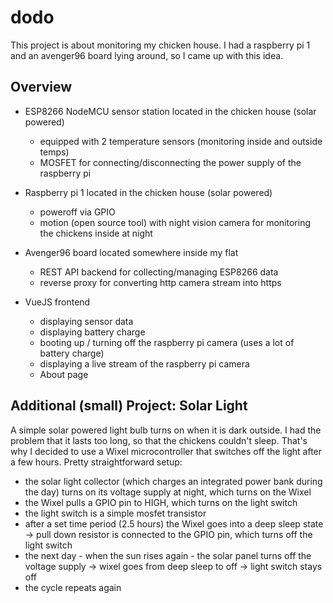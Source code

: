 # dodo

This project is about monitoring my chicken house. I had a raspberry pi 1 and an avenger96 board lying around, so I came up with this idea.

## Overview
- ESP8266 NodeMCU sensor station located in the chicken house (solar powered)
  - equipped with 2 temperature sensors (monitoring inside and outside temps)
  - MOSFET for connecting/disconnecting the power supply of the raspberry pi
- Raspberry pi 1 located in the chicken house (solar powered)
  - poweroff via GPIO
  - motion (open source tool) with night vision camera for monitoring the chickens inside at night

- Avenger96 board located somewhere inside my flat
  - REST API backend for collecting/managing ESP8266 data
  - reverse proxy for converting http camera stream into https

- VueJS frontend 
    - displaying sensor data
    - displaying battery charge
    - booting up / turning off the raspberry pi camera (uses a lot of battery charge)
    - displaying a live stream of the raspberry pi camera
    - About page
    
## Additional (small) Project: Solar Light
A simple solar powered light bulb turns on when it is dark outside. I had the problem that it lasts too long, so that the chickens couldn't sleep.
That's why I decided to use a Wixel microcontroller that switches off the light after a few hours. 
Pretty straightforward setup:
- the solar light collector (which charges an integrated power bank during the day) turns on its voltage supply at night, which turns on the Wixel
- the Wixel pulls a GPIO pin to HIGH, which turns on the light switch
- the light switch is a simple mosfet transistor
- after a set time period (2.5 hours) the Wixel goes into a deep sleep state -> pull down resistor is connected to the GPIO pin, which turns off the light switch
- the next day - when the sun rises again - the solar panel turns off the voltage supply -> wixel goes from deep sleep to off -> light switch stays off
- the cycle repeats again